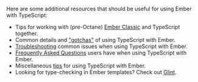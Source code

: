 Here are some additional resources that should be useful for using Ember with TypeScript:

- Tips for working with (pre-Octane) [Ember Classic][legacy] and TypeScript together.
- Common details and ["gotchas"][gotchas] of using TypeScript with Ember.
- [Troubleshooting][gotchas] common issues when using TypeScript with Ember.
- [Frequently Asked Questions][faq] users have when using TypeScript with Ember.
- Miscellaneous [tips][faq] for using TypeScript with Ember.
- Looking for type-checking in Ember templates? Check out [Glint][].

<!-- Internal links -->

[faq]: ./faq
[gotchas]: ./gotchas
[legacy]: ./legacy

<!-- External links -->

[glint]: https://typed-ember.gitbook.io/glint/
